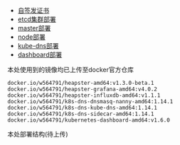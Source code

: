 * [自签发证书](/1bu-shu-zhi-nan/10-zi-qian-fa-zheng-shu.md)
* [etcd集群部署](/1bu-shu-zhi-nan/12-etcdji-qun-bu-shu.md)
* [master部署](/1bu-shu-zhi-nan/12-masterbu-shu.md)
* [node部署](/1bu-shu-zhi-nan/13-nodebu-shu.md)
* [kube-dns部署](/1bu-shu-zhi-nan/14-kube-dnsbu-shu.md)
* [dashboard部署](/1bu-shu-zhi-nan/15-dashboardbu-shu.md)

本处使用到的镜像均已上传至docker官方仓库

```
docker.io/w564791/heapster-amd64:v1.3.0-beta.1
docker.io/w564791/heapster-grafana-amd64:v4.0.2
docker.io/w564791/heapster-influxdb-amd64:v1.1.1
docker.io/w564791/k8s-dns-dnsmasq-nanny-amd64:1.14.1
docker.io/w564791/k8s-dns-kube-dns-amd64:1.14.1
docker.io/w564791/k8s-dns-sidecar-amd64:1.14.1
docker.io/w564791/kubernetes-dashboard-amd64:v1.6.0
```

本处部署结构\(待上传\)

